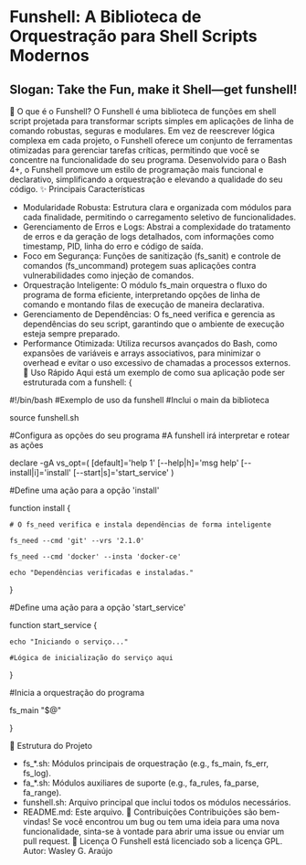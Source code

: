 # Funshell: A Biblioteca de Orquestração para Shell Scripts Modernos
## Slogan: Take the Fun, make it Shell—get funshell!
🎯 O que é o Funshell?
O Funshell é uma biblioteca de funções em shell script projetada para transformar scripts simples em aplicações de linha de comando robustas, seguras e modulares. Em vez de reescrever lógica complexa em cada projeto, o Funshell oferece um conjunto de ferramentas otimizadas para gerenciar tarefas críticas, permitindo que você se concentre na funcionalidade do seu programa.
Desenvolvido para o Bash 4+, o Funshell promove um estilo de programação mais funcional e declarativo, simplificando a orquestração e elevando a qualidade do seu código.
✨ Principais Características
 * Modularidade Robusta: Estrutura clara e organizada com módulos para cada finalidade, permitindo o carregamento seletivo de funcionalidades.
 * Gerenciamento de Erros e Logs: Abstrai a complexidade do tratamento de erros e da geração de logs detalhados, com informações como timestamp, PID, linha do erro e código de saída.
 * Foco em Segurança: Funções de sanitização (fs_sanit) e controle de comandos (fs_uncommand) protegem suas aplicações contra vulnerabilidades como injeção de comandos.
 * Orquestração Inteligente: O módulo fs_main orquestra o fluxo do programa de forma eficiente, interpretando opções de linha de comando e montando filas de execução de maneira declarativa.
 * Gerenciamento de Dependências: O fs_need verifica e gerencia as dependências do seu script, garantindo que o ambiente de execução esteja sempre preparado.
 * Performance Otimizada: Utiliza recursos avançados do Bash, como expansões de variáveis e arrays associativos, para minimizar o overhead e evitar o uso excessivo de chamadas a processos externos.
🚀 Uso Rápido
Aqui está um exemplo de como sua aplicação pode ser 
estruturada com a funshell:
 {

#!/bin/bash
#Exemplo de uso da funshell
#Inclui o main da biblioteca

source funshell.sh

#Configura as opções do seu programa
#A funshell irá interpretar e rotear as ações

declare -gA vs_opt=(
    [default]='help 1'
    [--help|h]='msg help'
    [--install|i]='install'
    [--start|s]='start_service'
)

#Define uma ação para a opção 'install'

function install {

    # O fs_need verifica e instala dependências de forma inteligente

    fs_need --cmd 'git' --vrs '2.1.0'

    fs_need --cmd 'docker' --insta 'docker-ce'

    echo "Dependências verificadas e instaladas."

}

#Define uma ação para a opção 'start_service'

function start_service {

    echo "Iniciando o serviço..."

    #Lógica de inicialização do serviço aqui

}

#Inicia a orquestração do programa

fs_main "$@"

 }

📂 Estrutura do Projeto
 * fs_*.sh: Módulos principais de orquestração (e.g., fs_main, fs_err, fs_log).
 * fa_*.sh: Módulos auxiliares de suporte (e.g., fa_rules, fa_parse, fa_range).
 * funshell.sh: Arquivo principal que inclui todos os módulos necessários.
 * README.md: Este arquivo.
🤝 Contribuições
Contribuições são bem-vindas! Se você encontrou um bug ou tem uma ideia para uma nova funcionalidade, sinta-se à vontade para abrir uma issue ou enviar um pull request.
📜 Licença
O Funshell está licenciado sob a licença GPL.
Autor: Wasley G. Araújo
